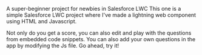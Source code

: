 A super-beginner project for newbies in Salesforce LWC
This one is a simple Salesforce LWC project where I've made a lightning web component using HTML and Javascript.

Not only do you get a score, you can also edit and play with the questions from embedded code snippets. You can also add your own questions in the app by modifying the Js file.
Go ahead, try it!
